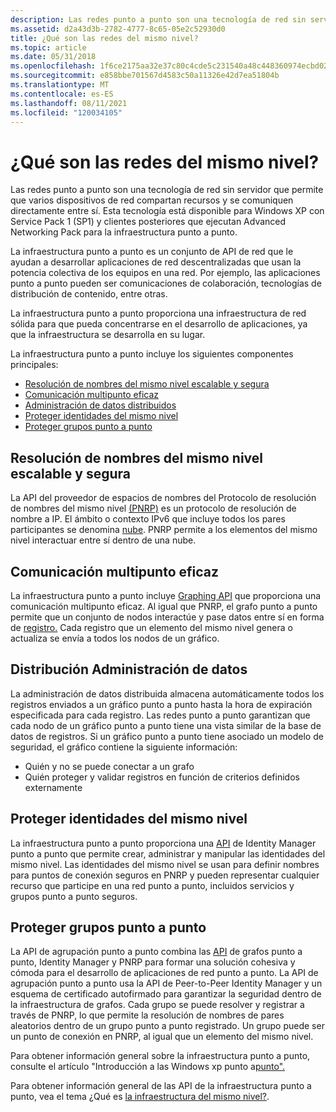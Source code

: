 ```yaml
---
description: Las redes punto a punto son una tecnología de red sin servidor que permite que varios dispositivos de red compartan recursos y se comuniquen directamente entre sí.
ms.assetid: d2a43d3b-2782-4777-8c65-05e2c52930d0
title: ¿Qué son las redes del mismo nivel?
ms.topic: article
ms.date: 05/31/2018
ms.openlocfilehash: 1f6ce2175aa32e37c80c4cde5c231540a48c448360974ecbd022c21eb552ccdd
ms.sourcegitcommit: e858bbe701567d4583c50a11326e42d7ea51804b
ms.translationtype: MT
ms.contentlocale: es-ES
ms.lasthandoff: 08/11/2021
ms.locfileid: "120034105"
---
```

# <a name="what-is-peer-networking"></a>¿Qué son las redes del mismo nivel?

Las redes punto a punto son una tecnología de red sin servidor que permite que varios dispositivos de red compartan recursos y se comuniquen directamente entre sí. Esta tecnología está disponible para Windows XP con Service Pack 1 (SP1) y clientes posteriores que ejecutan Advanced Networking Pack para la infraestructura punto a punto.

La infraestructura punto a punto es un conjunto de API de red que le ayudan a desarrollar aplicaciones de red descentralizadas que usan la potencia colectiva de los equipos en una red. Por ejemplo, las aplicaciones punto a punto pueden ser comunicaciones de colaboración, tecnologías de distribución de contenido, entre otras.

La infraestructura punto a punto proporciona una infraestructura de red sólida para que pueda concentrarse en el desarrollo de aplicaciones, ya que la infraestructura se desarrolla en su lugar.

La infraestructura punto a punto incluye los siguientes componentes principales:

-   [Resolución de nombres del mismo nivel escalable y segura](#scalable-and-secure-peer-name-resolution)
-   [Comunicación multipunto eficaz](#efficient-multipoint-communication)
-   [Administración de datos distribuidos](#distributed-data-management)
-   [Proteger identidades del mismo nivel](#secure-peer-identities)
-   [Proteger grupos punto a punto](#secure-peer-to-peer-groups)

## <a name="scalable-and-secure-peer-name-resolution"></a>Resolución de nombres del mismo nivel escalable y segura

La API del proveedor de espacios de nombres del Protocolo de resolución de nombres del mismo nivel [(PNRP)](pnrp-namespace-provider-api.md) es un protocolo de resolución de nombre a IP. El ámbito o contexto IPv6 que incluye todos los pares participantes se denomina [nube](clouds.md). PNRP permite a los elementos del mismo nivel interactuar entre sí dentro de una nube.

## <a name="efficient-multipoint-communication"></a>Comunicación multipunto eficaz

La infraestructura punto a punto incluye [Graphing API](graphing-api.md) que proporciona una comunicación multipunto eficaz. Al igual que PNRP, el grafo punto a punto permite que un conjunto de nodos interactúe y pase datos entre sí en forma de [registro.](records.md) Cada registro que un elemento del mismo nivel genera o actualiza se envía a todos los nodos de un gráfico.

## <a name="distributed-data-management"></a>Distribución Administración de datos

La administración de datos distribuida almacena automáticamente todos los registros enviados a un gráfico punto a punto hasta la hora de expiración especificada para cada registro. Las redes punto a punto garantizan que cada nodo de un gráfico punto a punto tiene una vista similar de la base de datos de registros. Si un gráfico punto a punto tiene asociado un modelo de seguridad, el gráfico contiene la siguiente información:

-   Quién y no se puede conectar a un grafo
-   Quién proteger y validar registros en función de criterios definidos externamente

## <a name="secure-peer-identities"></a>Proteger identidades del mismo nivel

La infraestructura punto a punto proporciona una [API](identity-manager-api.md) de Identity Manager punto a punto que permite crear, administrar y manipular las identidades del mismo nivel. Las identidades del mismo nivel se usan para definir nombres para puntos de conexión seguros en PNRP y pueden representar cualquier recurso que participe en una red punto a punto, incluidos servicios y grupos punto a punto seguros.

## <a name="secure-peer-to-peer-groups"></a>Proteger grupos punto a punto

La API de agrupación punto a punto combina las [API](grouping-api.md) de grafos punto a punto, Identity Manager y PNRP para formar una solución cohesiva y cómoda para el desarrollo de aplicaciones de red punto a punto. La API de agrupación punto a punto usa la API de Peer-to-Peer Identity Manager y un esquema de certificado autofirmado para garantizar la seguridad dentro de la infraestructura de grafos. Cada grupo se puede resolver y registrar a través de PNRP, lo que permite la resolución de nombres de pares aleatorios dentro de un grupo punto a punto registrado. Un grupo puede ser un punto de conexión en PNRP, al igual que un elemento del mismo nivel.

Para obtener información general sobre la infraestructura punto a punto, consulte el artículo "Introducción a las Windows xp punto a[punto".](https://www.microsoft.com/windowsxp/pro/techinfo/administration/p2p/introduction.asp)

Para obtener información general de las API de la infraestructura punto a punto, vea el tema ¿Qué es [la infraestructura del mismo nivel?](what-is-the-peer-infrastructure-.md).

 

 




